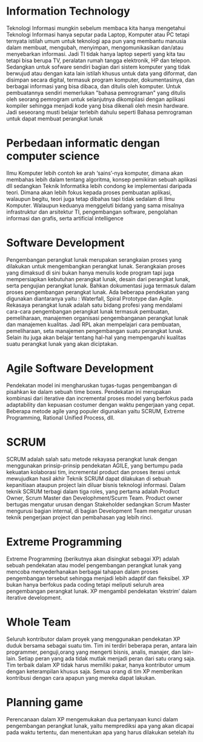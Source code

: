# Information Technology
Teknologi Informasi mungkin sebelum membaca kita hanya mengetahui Teknologi Informasi hanya seputar pada Laptop, Komputer atau PC tetapi ternyata istilah umum untuk teknologi apa pun yang membantu manusia dalam membuat, mengubah, menyimpan, mengomunikasikan dan/atau menyebarkan informasi. Jadi TI tidak hanya laptop seperti yang kita tau tetapi bisa berupa TV, peralatan rumah tangga elektronik, HP dan telepon. Sedangkan untuk sofware sendiri bagian dari sistem komputer yang tidak berwujud atau dengan kata lain istilah khusus untuk data yang diformat, dan disimpan secara digital, termasuk program komputer, dokumentasinya, dan berbagai informasi yang bisa dibaca, dan ditulis oleh komputer. Untuk pembuatannya sendiri memerlukan "bahasa pemrograman" yang ditulis oleh seorang pemrogram untuk selanjutnya dikompilasi dengan aplikasi kompiler sehingga menjadi kode yang bisa dikenali oleh mesin hardware. Jadi seseorang musti belajar terlebih dahulu seperti Bahasa pemrograman untuk dapat membuat perangkat lunak

# Perbedaan informatic dengan computer science
Ilmu Komputer lebih contoh ke arah ‘sains’-nya komputer, dimana akan membahas lebih dalam tentang algoritma, konsep pemikiran sebuah aplikasi dll sedangkan Teknik Informatika lebih condong ke implementasi daripada teori. Dimana akan lebih fokus kepada proses pembuatan aplikasi, walaupun begitu, teori juga tetap dibahas tapi tidak sedalam di Ilmu Komputer. Walaupun keduanya menggeluti bidang yang sama misalnya infrastruktur dan arsitektur TI, pengembangan software, pengolahan informasi dan grafis, serta artificial intelligence

# Software Development
Pengembangan perangkat lunak merupakan serangkaian proses yang dilakukan untuk mengembangkan perangkat lunak. Serangkaian proses yang dimaksud di sini bukan hanya menulis kode program tapi juga mempersiapkan kebutuhan perangkat lunak, desain dari perangkat lunak, serta pengujian perangkat lunak. Bahkan dokumentasi juga termasuk dalam proses pengembangan perangkat lunak. Ada beberapa pendekatan yang digunakan diantaranya yaitu : Waterfall, Spiral Prototype dan Agile. Rekasaya perangkat lunak adalah satu bidang profesi yang mendalami cara-cara pengembangan perangkat lunak termasuk pembuatan, pemeliharaan, manajemen organisasi pengembanganan perangkat lunak dan manajemen kualitas. Jadi RPL akan mempelajari cara pembuatan, pemeliharaan, seta manajemen pengembangan suatu perangkat lunak. Selain itu juga akan belajar tentang hal-hal yang mempengaruhi kualitas suatu perangkat lunak yang akan diciptakan.

# Agile Software Development
Pendekatan model ini mengharuskan tugas-tugas pengembangan di pisahkan ke dalam sebuah time boxes. Pendekatan ini merupakan kombinasi dari iterative dan incremental proses model yang berfokus pada adaptability dan kepuasan costumer dengan waktu pengerjaan yang cepat. Beberapa metode agile yang populer digunakan yaitu SCRUM, Extreme Programming, Rational Unified Process, dll.

# SCRUM
SCRUM adalah salah satu metode rekayasa perangkat lunak dengan menggunakan prinsip-prinsip pendekatan AGILE, yang bertumpu pada kekuatan kolaborasi tim, incremental product dan proses iterasi untuk mewujudkan hasil akhir Teknik SCRUM dapat dilakukan di sebuah kepanitiaan ataupun project lain diluar bisnis teknologi informasi. Dalam teknik SCRUM terbagi dalam tiga roles, yang pertama adalah Product Owner, Scrum Master dan Develophment/Scurm Team. Product owner bertugas mengatur urusan dengan Stakeholder sedangkan Scrum Master mengurusi bagian internal, di bagian Development Team mengatur urusan teknik pengerjaan project dan pembahasan yag lebih rinci.

# Extreme Programming
Extreme Programming (berikutnya akan disingkat sebagai XP) adalah sebuah pendekatan atau model pengembangan perangkat lunak yang mencoba menyederhanakan berbagai tahapan dalam proses pengembangan tersebut sehingga menjadi lebih adaptif dan fleksibel. XP bukan hanya berfokus pada coding tetapi meliputi seluruh area pengembangan perangkat lunak. XP mengambil pendekatan ‘ekstrim’ dalam iterative development.

# Whole Team
Seluruh kontributor dalam proyek yang menggunakan pendekatan XP duduk bersama sebagai suatu tim. Tim ini terdiri beberapa peran, antara lain programmer, penguji,orang yang mengerti bisnis, analis, manajer, dan lain-lain. Setiap peran yang ada tidak mutlak menjadi peran dari satu orang saja. Tim terbaik dalam XP tidak harus memiliki pakar, hanya kontributor umum dengan keterampilan khusus saja. Semua orang di tim XP memberikan kontribusi dengan cara apapun yang mereka dapat lakukan.

# Planning game
Perencanaan dalam XP mengemukakan dua pertanyaan kunci dalam pengembangan perangkat lunak, yaitu memprediksi apa yang akan dicapai pada waktu tertentu, dan menentukan apa yang harus dilakukan setelah itu
